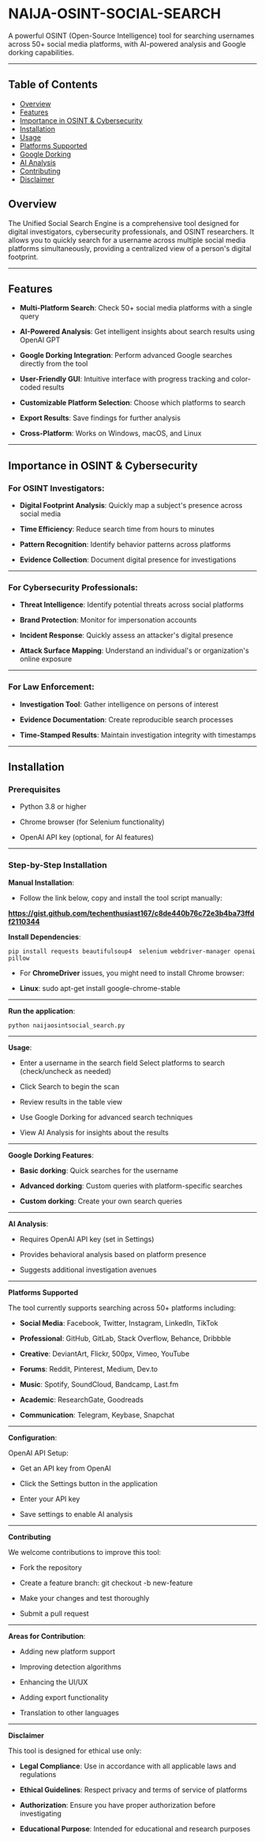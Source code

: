 # NAIJA-OSINT-SOCIAL-SEARCH
A powerful OSINT (Open-Source Intelligence) tool for searching usernames across 50+ social media platforms, with AI-powered analysis and Google dorking capabilities.

- - - 




## Table of Contents

- [Overview](#-overview)
- [Features](#-features)
- [Importance in OSINT & Cybersecurity](#-importance-in-osint--cybersecurity)
- [Installation](#-installation) 
- [Usage](#-usage)
- [Platforms Supported](#-platforms-supported)
- [Google Dorking](#-google-dorking)
- [AI Analysis](#-ai-analysis)
- [Contributing](#-contributing)
- [Disclaimer](#-disclaimer)

## Overview

The Unified Social Search Engine is a comprehensive tool designed for digital investigators, cybersecurity professionals, and OSINT researchers. It allows you to quickly search for a username across multiple social media platforms simultaneously, providing a centralized view of a person's digital footprint.

- - - 

## Features

- **Multi-Platform Search**: Check 50+ social media platforms with a single query
  
- **AI-Powered Analysis**: Get intelligent insights about search results using OpenAI GPT
  
- **Google Dorking Integration**: Perform advanced Google searches directly from the tool
  
- **User-Friendly GUI**: Intuitive interface with progress tracking and color-coded results

- **Customizable Platform Selection**: Choose which platforms to search
  
- **Export Results**: Save findings for further analysis
  
- **Cross-Platform**: Works on Windows, macOS, and Linux

- - - 

## Importance in OSINT & Cybersecurity

### For OSINT Investigators:

- **Digital Footprint Analysis**: Quickly map a subject's presence across social media
  
- **Time Efficiency**: Reduce search time from hours to minutes
  
- **Pattern Recognition**: Identify behavior patterns across platforms
  
- **Evidence Collection**: Document digital presence for investigations

- - - 

### For Cybersecurity Professionals:

- **Threat Intelligence**: Identify potential threats across social platforms
  
- **Brand Protection**: Monitor for impersonation accounts
  
- **Incident Response**: Quickly assess an attacker's digital presence
  
- **Attack Surface Mapping**: Understand an individual's or organization's online exposure

- - -
### For Law Enforcement:

- **Investigation Tool**: Gather intelligence on persons of interest
  
- **Evidence Documentation**: Create reproducible search processes
  
- **Time-Stamped Results**: Maintain investigation integrity with timestamps

- - - 

## Installation

### Prerequisites

- Python 3.8 or higher
  
- Chrome browser (for Selenium functionality)
  
- OpenAI API key (optional, for AI features)

- - - 

### Step-by-Step Installation

**Manual Installation**:

- Follow the link below, copy and install the tool script manually:

**https://gist.github.com/techenthusiast167/c8de440b76c72e3b4ba73ffdf2110344**


**Install Dependencies**:

    pip install requests beautifulsoup4  selenium webdriver-manager openai pillow

- For **ChromeDriver** issues, you might need to install Chrome browser:

- **Linux**: sudo apt-get install google-chrome-stable
  
- - - 

**Run the application**:

    python naijaosintsocial_search.py

- - -

**Usage**:

- Enter a username in the search field
Select platforms to search (check/uncheck as needed)

- Click Search to begin the scan
  
- Review results in the table view

- Use Google Dorking for advanced search techniques
  
- View AI Analysis for insights about the results

- - - 

**Google Dorking Features**:

- **Basic dorking**: Quick searches for the username

- **Advanced dorking**: Custom queries with platform-specific searches
  
- **Custom dorking**: Create your own search queries

- - - 

**AI Analysis**:

- Requires OpenAI API key (set in Settings)

- Provides behavioral analysis based on platform presence

- Suggests additional investigation avenues

- - - 

**Platforms Supported**

The tool currently supports searching across 50+ platforms including:

- **Social Media**: Facebook, Twitter, Instagram, LinkedIn, TikTok

- **Professional**: GitHub, GitLab, Stack Overflow, Behance, Dribbble

- **Creative**: DeviantArt, Flickr, 500px, Vimeo, YouTube

- **Forums**: Reddit, Pinterest, Medium, Dev.to

- **Music**: Spotify, SoundCloud, Bandcamp, Last.fm

- **Academic**: ResearchGate, Goodreads

- **Communication**: Telegram, Keybase, Snapchat

- - - 

**Configuration**:

OpenAI API Setup:

- Get an API key from OpenAI

- Click the Settings button in the application

- Enter your API key

- Save settings to enable AI analysis

- - -

**Contributing**

We welcome contributions to improve this tool:

- Fork the repository

- Create a feature branch: git checkout -b new-feature

- Make your changes and test thoroughly

- Submit a pull request

- - - 

**Areas for Contribution**:

- Adding new platform support

- Improving detection algorithms

- Enhancing the UI/UX

- Adding export functionality

- Translation to other languages

- - - 

**Disclaimer**

This tool is designed for ethical use only:

- **Legal Compliance**: Use in accordance with all applicable laws and regulations

- **Ethical Guidelines**: Respect privacy and terms of service of platforms

- **Authorization**: Ensure you have proper authorization before investigating

- **Educational Purpose**: Intended for educational and research purposes
